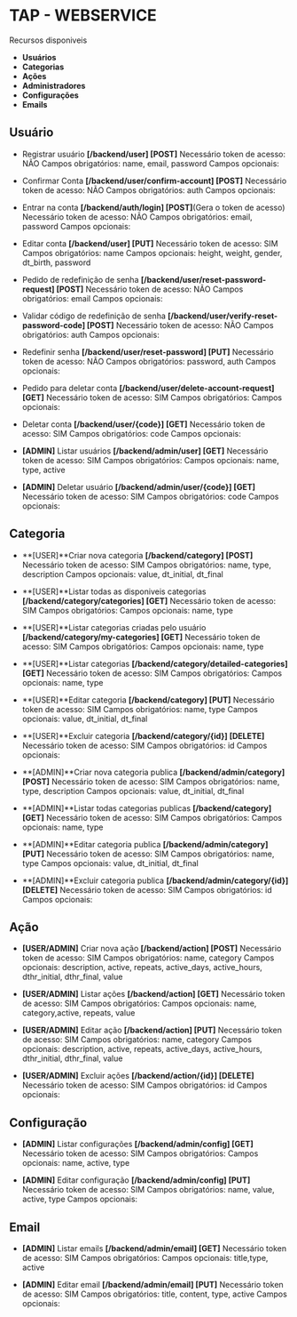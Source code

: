 # TAP - WEBSERVICE

Recursos disponiveis
* **Usuários**
* **Categorias**
* **Ações**
* **Administradores**
* **Configurações**
* **Emails**

## Usuário
- Registrar usuário 
	**[/backend/user] [POST]**
	Necessário token de acesso: NÃO
	Campos obrigatórios: name, email, password
	Campos opcionais:

- Confirmar Conta 
	**[/backend/user/confirm-account] [POST]**
	Necessário token de acesso: NÃO
	Campos obrigatórios: auth
	Campos opcionais:

- Entrar na conta 
	**[/backend/auth/login] [POST]**(Gera o token de acesso)
	Necessário token de acesso: NÃO
	Campos obrigatórios: email, password
	Campos opcionais:

- Editar conta 
	**[/backend/user] [PUT]**
	Necessário token de acesso: SIM
	Campos obrigatórios: name
	Campos opcionais: height, weight, gender, dt_birth, password

- Pedido de redefinição de senha 
	**[/backend/user/reset-password-request] [POST]**
	Necessário token de acesso: NÃO
	Campos obrigatórios: email
	Campos opcionais:

- Validar código de redefinição de senha 
	**[/backend/user/verify-reset-password-code] [POST]**
	Necessário token de acesso: NÃO
	Campos obrigatórios: auth
	Campos opcionais:

- Redefinir senha 
	**[/backend/user/reset-password] [PUT]**
	Necessário token de acesso: NÃO
	Campos obrigatórios: password, auth
	Campos opcionais:

- Pedido para deletar conta 
	**[/backend/user/delete-account-request] [GET]**
	Necessário token de acesso: SIM
	Campos obrigatórios: 
	Campos opcionais:

- Deletar conta 
	**[/backend/user/{code}] [GET]**
	Necessário token de acesso: SIM
	Campos obrigatórios: code
	Campos opcionais:

- **[ADMIN]** Listar usuários
	**[/backend/admin/user] [GET]**
	Necessário token de acesso: SIM
	Campos obrigatórios:
	Campos opcionais: name, type, active

- **[ADMIN]** Deletar usuário 
	**[/backend/admin/user/{code}] [GET]**
	Necessário token de acesso: SIM
	Campos obrigatórios: code
	Campos opcionais:

## Categoria

- **[USER]**Criar nova categoria 
	**[/backend/category] [POST]**
	Necessário token de acesso: SIM
	Campos obrigatórios: name, type, description
	Campos opcionais: value, dt_initial, dt_final

- **[USER]**Listar todas as disponiveis categorias 
	**[/backend/category/categories] [GET]**
	Necessário token de acesso: SIM
	Campos obrigatórios:
	Campos opcionais: name, type

- **[USER]**Listar categorias criadas pelo usuário
	**[/backend/category/my-categories] [GET]**
	Necessário token de acesso: SIM
	Campos obrigatórios:
	Campos opcionais: name, type

- **[USER]**Listar categorias 
	**[/backend/category/detailed-categories] [GET]**
	Necessário token de acesso: SIM
	Campos obrigatórios:
	Campos opcionais: name, type

- **[USER]**Editar categoria
	**[/backend/category] [PUT]**
	Necessário token de acesso: SIM
	Campos obrigatórios: name, type
	Campos opcionais: value, dt_initial, dt_final

- **[USER]**Excluir categoria
	**[/backend/category/{id}] [DELETE]**
	Necessário token de acesso: SIM
	Campos obrigatórios: id
	Campos opcionais:

- **[ADMIN]**Criar nova categoria publica
	**[/backend/admin/category] [POST]**
	Necessário token de acesso: SIM
	Campos obrigatórios: name, type, description
	Campos opcionais: value, dt_initial, dt_final

- **[ADMIN]**Listar todas categorias publicas
	**[/backend/category] [GET]**
	Necessário token de acesso: SIM
	Campos obrigatórios:
	Campos opcionais: name, type

- **[ADMIN]**Editar categoria publica
	**[/backend/admin/category] [PUT]**
	Necessário token de acesso: SIM
	Campos obrigatórios: name, type
	Campos opcionais: value, dt_initial, dt_final

- **[ADMIN]**Excluir categoria publica
	**[/backend/admin/category/{id}] [DELETE]**
	Necessário token de acesso: SIM
	Campos obrigatórios: id
	Campos opcionais:

## Ação

- **[USER/ADMIN]** Criar nova ação
	**[/backend/action] [POST]**
	Necessário token de acesso: SIM
	Campos obrigatórios: name, category
	Campos opcionais: description, active, repeats, active_days, active_hours, dthr_initial, dthr_final,
		value

- **[USER/ADMIN]** Listar ações
	**[/backend/action] [GET]**
	Necessário token de acesso: SIM
	Campos obrigatórios:
	Campos opcionais: name, category,active, repeats, value

- **[USER/ADMIN]** Editar ação
	**[/backend/action] [PUT]**
	Necessário token de acesso: SIM
	Campos obrigatórios: name, category
	Campos opcionais: description, active, repeats, active_days, active_hours, dthr_initial, dthr_final,
		value

- **[USER/ADMIN]** Excluir ações
	**[/backend/action/{id}] [DELETE]**
	Necessário token de acesso: SIM
	Campos obrigatórios: id
	Campos opcionais:

## Configuração

- **[ADMIN]** Listar configurações
	**[/backend/admin/config] [GET]**
	Necessário token de acesso: SIM
	Campos obrigatórios:
	Campos opcionais: name, active, type

- **[ADMIN]** Editar configuração
	**[/backend/admin/config] [PUT]**
	Necessário token de acesso: SIM
	Campos obrigatórios: name, value, active, type
	Campos opcionais: 

## Email

- **[ADMIN]** Listar emails
	**[/backend/admin/email] [GET]**
	Necessário token de acesso: SIM
	Campos obrigatórios:
	Campos opcionais: title,type, active

- **[ADMIN]** Editar email
	**[/backend/admin/email] [PUT]**
	Necessário token de acesso: SIM
	Campos obrigatórios: title, content, type, active
	Campos opcionais: 